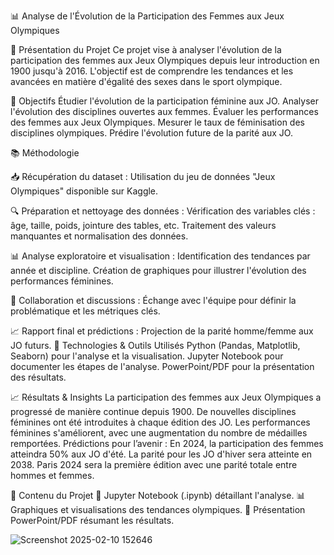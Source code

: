 📊 Analyse de l'Évolution de la Participation des Femmes aux Jeux Olympiques


📌 Présentation du Projet
Ce projet vise à analyser l'évolution de la participation des femmes aux Jeux Olympiques depuis leur introduction en 1900 jusqu'à 2016.
L'objectif est de comprendre les tendances et les avancées en matière d'égalité des sexes dans le sport olympique.


🎯 Objectifs
Étudier l'évolution de la participation féminine aux JO.
Analyser l'évolution des disciplines ouvertes aux femmes.
Évaluer les performances des femmes aux Jeux Olympiques.
Mesurer le taux de féminisation des disciplines olympiques.
Prédire l'évolution future de la parité aux JO.



📚 Méthodologie

📥 Récupération du dataset :
Utilisation du jeu de données "Jeux Olympiques" disponible sur Kaggle.

🔍 Préparation et nettoyage des données :
Vérification des variables clés : âge, taille, poids, jointure des tables, etc.
Traitement des valeurs manquantes et normalisation des données.

📊 Analyse exploratoire et visualisation :
Identification des tendances par année et discipline.
Création de graphiques pour illustrer l'évolution des performances féminines.

🤝 Collaboration et discussions :
Échange avec l'équipe pour définir la problématique et les métriques clés.

📈 Rapport final et prédictions :
Projection de la parité homme/femme aux JO futurs.
🔧 Technologies & Outils Utilisés
Python (Pandas, Matplotlib, Seaborn) pour l'analyse et la visualisation.
Jupyter Notebook pour documenter les étapes de l'analyse.
PowerPoint/PDF pour la présentation des résultats.

📈 Résultats & Insights
La participation des femmes aux Jeux Olympiques a progressé de manière continue depuis 1900.
De nouvelles disciplines féminines ont été introduites à chaque édition des JO.
Les performances féminines s'améliorent, avec une augmentation du nombre de médailles remportées.
Prédictions pour l’avenir :
En 2024, la participation des femmes atteindra 50% aux JO d'été.
La parité pour les JO d'hiver sera atteinte en 2038.
Paris 2024 sera la première édition avec une parité totale entre hommes et femmes.

📂 Contenu du Projet
📑 Jupyter Notebook (.ipynb) détaillant l'analyse.
📊 Graphiques et visualisations des tendances olympiques.
📄 Présentation PowerPoint/PDF résumant les résultats.

![Screenshot 2025-02-10 152646](https://github.com/user-attachments/assets/b71102ba-91ec-4fb3-94ae-cbad77441928)

